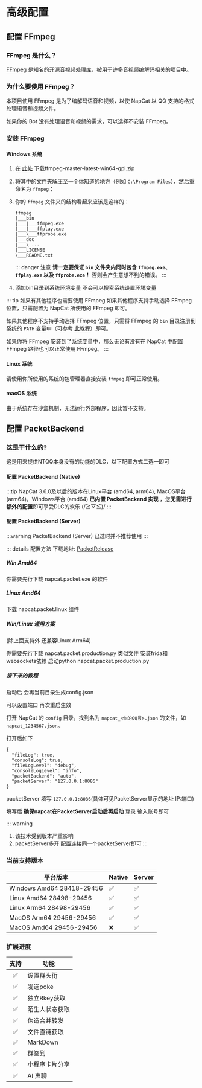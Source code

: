 # 高级配置

## 配置 FFmpeg

### FFmpeg 是什么？

[FFmpeg](https://ffmpeg.org/) 是知名的开源音视频处理库，被用于许多音视频编解码相关的项目中。

### 为什么要使用 FFmpeg？

本项目使用 FFmpeg 是为了编解码语音和视频，以使 NapCat 以 QQ 支持的格式处理语音和视频文件。

如果你的 Bot 没有处理语音和视频的需求，可以选择不安装 FFmpeg。

### 安装 FFmpeg

#### Windows 系统

1. 在 [此处](https://github.com/BtbN/FFmpeg-Builds/releases) 下载ffmpeg-master-latest-win64-gpl.zip
2. 将其中的文件夹解压至一个你知道的地方（例如 `C:\Program Files`），然后重命名为 `ffmpeg`；
3. 你的 `ffmpeg` 文件夹的结构看起来应该是这样的：

    ``` text
    ffmpeg
    |___bin
    |___|___ffmpeg.exe
    |___|___ffplay.exe
    |___\___ffprobe.exe
    |___doc
    |___\ ...
    |___LICENSE
    \___README.txt
    ```

    ::: danger 注意
    **请一定要保证 `bin` 文件夹内同时包含 `ffmpeg.exe`、`ffplay.exe` 以及 `ffprobe.exe`！** 否则会产生意想不到的错误。
    :::
4. 添加bin目录到系统环境变量 不会可以搜索系统设置环境变量

::: tip 如果有其他程序也需要使用 FFmpeg
如果其他程序支持手动选择 FFmpeg 位置，只需配置为 NapCat 所使用的 FFmpeg 即可。

如果其他程序不支持手动选择 FFmpeg 位置，只需将 FFmpeg 的 `bin` 目录注册到系统的 `PATH` 变量中（可参考 [此教程](https://zhuanlan.zhihu.com/p/595750538#:~:text=Step%203%3A%20%E7%8E%AF%E5%A2%83%E5%8F%98%E9%87%8F%20Path%20%E7%9A%84%E6%B7%BB%E5%8A%A0)）即可。

如果你将 FFmpeg 安装到了系统变量中，那么无论有没有在 NapCat 中配置 FFmpeg 路径也可以正常使用 FFmpeg。
:::

#### Linux 系统

请使用你所使用的系统的包管理器直接安装 `ffmpeg` 即可正常使用。

#### macOS 系统

由于系统存在沙盒机制，无法运行外部程序，因此暂不支持。

## 配置 PacketBackend

### 这是干什么的?

这是用来提供NTQQ本身没有的功能的DLC，以下配置方式二选一即可

#### 配置 PacketBackend (Native)

:::tip 
NapCat 3.6.0及以后的版本在Linux平台 (amd64, arm64), MacOS平台(arm64)，Windows平台 (amd64) **已内置 PacketBackend 实现** ，您**无需进行额外的配置**即可享受DLC的欢乐 (/≧▽≦)/
:::

#### 配置 PacketBackend (Server)

:::warning
PacketBackend (Server) 已过时并不推荐使用
:::

::: details 配置方法
下载地址: [PacketRelease](https://github.com/NapNeko/PacketRelease/releases)

##### Win Amd64

你需要先行下载 napcat.packet.exe 的软件

##### Linux Amd64

下载 napcat.packet.linux 组件

##### Win/Linux 通用方案

(除上面支持外 还兼容Linux Arm64)

你需要先行下载 napcat.packet.production.py 类似文件
安装frida和websockets依赖 启动python napcat.packet.production.py

##### 接下来的教程

启动后 会再当前目录生成config.json

可以设置端口 再次重启生效

打开 NapCat 的 `config` 目录，找到名为 `napcat_<你的QQ号>.json` 的文件，如 `napcat_1234567.json`。

打开后如下

```json5
{
  "fileLog": true,
  "consoleLog": true,
  "fileLogLevel": "debug",
  "consoleLogLevel": "info",
  "packetBackend": "auto", 
  "packetServer": "127.0.0.1:8086"
}
```

packetServer 填写 `127.0.0.1:8086`(具体可见PacketServer显示的地址 IP:端口)

填写后 **确保napcat在PacketServer启动后再启动** 登录 输入账号即可

::: warning
1. 该技术受到版本严重影响
2. packetServer多开 配置连接同一个packetServer即可
:::

### 当前支持版本

| 平台版本                      | Native | Server |
|---------------------------|--------|--------|
| Windows Amd64 28418-29456 | ✅      | ✅      |
| Linux   Amd64 28498-29456 | ✅      | ✅      |
| Linux   Arm64 28498-29456 | ✅      | ✅      |
| MacOS   Arm64 29456-29456 | ✅      | ✅      |
| MacOS   Amd64 29456-29456 | ❌      | ✅      |


### 扩展进度

| 支持 | 功能       |
|:--:|----------|
| ✅  | 设置群头衔    |
| ✅  | 发送poke   |
| ✅  | 独立Rkey获取 |
| ✅  | 陌生人状态获取  |
| ✅  | 伪造合并转发   |
| ✅  | 文件直链获取   |
| ✅  | MarkDown |
| ✅  | 群签到      |
| ✅  | 小程序卡片分享  |
| ✅  | AI 声聊    |
